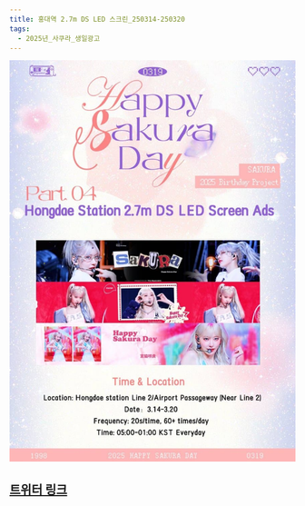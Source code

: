 ```yaml
---
title: 홍대역 2.7m DS LED 스크린_250314-250320
tags:
  - 2025년_사쿠라_생일광고
---
```

<img src="assets/1740572296.jpg">

## [트위터 링크](https://x.com/39Miyawakis/status/1894326841168859625?t=DnEJfAlYieY1AOYZ5yKPRg&s=19)